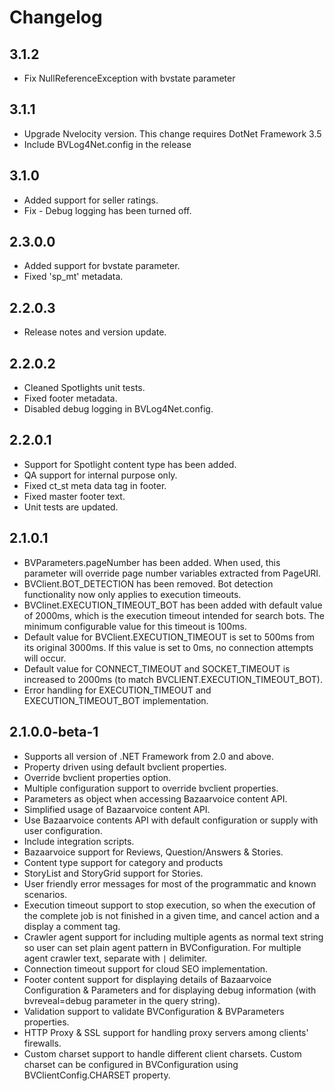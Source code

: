 # Changelog
## 3.1.2
* Fix NullReferenceException with bvstate parameter

## 3.1.1
* Upgrade Nvelocity version. This change requires DotNet Framework 3.5
* Include BVLog4Net.config in the release

## 3.1.0

* Added support for seller ratings.
* Fix - Debug logging has been turned off.

## 2.3.0.0

* Added support for bvstate parameter.
* Fixed 'sp_mt' metadata.

## 2.2.0.3

* Release notes and version update.

## 2.2.0.2

* Cleaned Spotlights unit tests.
* Fixed footer metadata.
* Disabled debug logging in BVLog4Net.config.

## 2.2.0.1

* Support for Spotlight content type has been added.
* QA support for internal purpose only.
* Fixed ct_st meta data tag in footer.
* Fixed master footer text.
* Unit tests are updated.

## 2.1.0.1

* BVParameters.pageNumber has been added. When used, this parameter will
override page number variables extracted from PageURI.
* BVClient.BOT_DETECTION has been removed. Bot detection functionality now only
applies to execution timeouts.
* BVClinet.EXECUTION_TIMEOUT_BOT has been added with default value of 2000ms,
which is the execution timeout intended for search bots. The minimum
configurable value for this timeout is 100ms.
* Default value for BVClient.EXECUTION_TIMEOUT is set to 500ms from its
original 3000ms. If this value is set to 0ms, no connection attempts will
occur.
* Default value for CONNECT_TIMEOUT and SOCKET_TIMEOUT is increased to 2000ms
(to match BVCLIENT.EXECUTION_TIMEOUT_BOT).
* Error handling for EXECUTION_TIMEOUT and EXECUTION_TIMEOUT_BOT
implementation.

## 2.1.0.0-beta-1

* Supports all version of .NET Framework from 2.0 and above.
* Property driven using default bvclient properties.
* Override bvclient properties option.
* Multiple configuration support to override bvclient properties.
* Parameters as object when accessing Bazaarvoice content API.* Simplified usage of Bazaarvoice content API.* Use Bazaarvoice contents API with default configuration or supply with user
configuration.* Include integration scripts.* Bazaarvoice support for Reviews, Question/Answers & Stories.* Content type support for category and products* StoryList and StoryGrid support for Stories.* User friendly error messages for most of the programmatic and known
scenarios.* Execution timeout support to stop execution, so when the execution of the
complete job is not finished in a given time, and cancel action and a display
a comment tag.* Crawler agent support for including multiple agents as normal text string so
user can set plain agent pattern in BVConfiguration. For multiple agent crawler
text, separate with `|` delimiter.* Connection timeout support for cloud SEO implementation.* Footer content support for displaying details of Bazaarvoice Configuration &
Parameters and for displaying debug information (with bvreveal=debug parameter
in the query string).* Validation support to validate BVConfiguration & BVParameters properties.* HTTP Proxy & SSL support for handling proxy servers among clients' firewalls.* Custom charset support to handle different client charsets. Custom charset
can be configured in BVConfiguration using BVClientConfig.CHARSET property.

